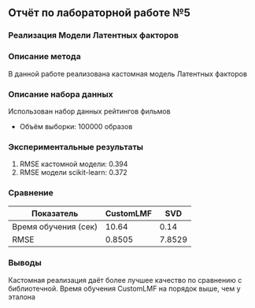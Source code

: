 ## Отчёт по лабораторной работе №5

### Реализация Модели Латентных факторов

### Описание метода

В данной работе реализована кастомная модель Латентных факторов

### Описание набора данных
Использован набор данных рейтингов фильмов

 - Объём выборки: 100000 образов

### Экспериментальные результаты

1. RMSE кастомной модели: 0.394
2. RMSE модели scikit-learn: 0.372

### Сравнение

| Показатель           | 	CustomLMF | 	SVD  |
|----------------------|------------|-------|
| Время обучения (сек) | 	10.64	    | 0.14 |
| RMSE	                | 0.8505	     | 7.8529 |

### Выводы

Кастомная реализация даёт более лучшее качество по сравнению с библиотечной.
Время обучения CustomLMF на порядок выше, чем у эталона